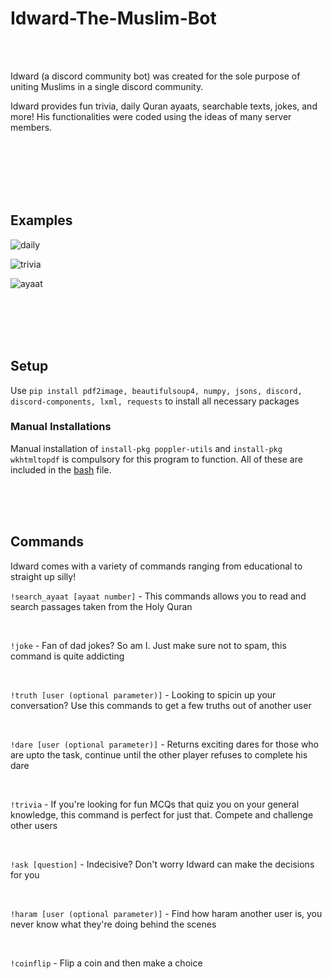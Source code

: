 # Idward-The-Muslim-Bot

<br>
<br>

Idward (a discord community bot) was created for the sole purpose of uniting Muslims in a single discord community.

Idward provides fun trivia, daily Quran ayaats, searchable texts, jokes, and more! His functionalities were coded using the ideas of many server members.

<br>
<br>
<br>
<br>
<br>

## Examples

![daily](https://user-images.githubusercontent.com/85767913/152047739-3c8971ea-bacd-45c5-9666-119aef96d5cc.gif)

![trivia](https://user-images.githubusercontent.com/85767913/152039314-81ef669d-1f19-421f-ba63-3256fb2e6327.gif)

![ayaat](https://user-images.githubusercontent.com/85767913/152040946-b3373d9c-69e6-4e5b-a083-388d4bc701e9.gif)


<br>
<br>
<br>
<br>


## Setup

Use `pip install pdf2image, beautifulsoup4, numpy, jsons, discord, discord-components, lxml, requests` to install all necessary packages

### Manual Installations

Manual installation of `install-pkg poppler-utils` and `install-pkg wkhtmltopdf` is compulsory for this program to function. All of these are included in the [bash](https://github.com/IbrahimEllahi/Idward-the-Muslim-Bot/blob/main/install.bash) file.



<br>
<br>
<br>

## Commands

Idward comes with a variety of commands ranging from educational to straight up silly!

`!search_ayaat [ayaat number]` - This commands allows you to read and search passages taken from the Holy Quran

<br>

`!joke` - Fan of dad jokes? So am I. Just make sure not to spam, this command is quite addicting

<br>

`!truth [user (optional parameter)]` - Looking to spicin up your conversation? Use this commands to get a few truths out of another user

<br>

`!dare [user (optional parameter)]` - Returns exciting dares for those who are upto the task, continue until the other player refuses to complete his dare

<br>

`!trivia` - If you're looking for fun MCQs that quiz you on your general knowledge, this command is perfect for just that. Compete and challenge other users

<br>

`!ask [question]` - Indecisive? Don't worry Idward can make the decisions for you

<br>

`!haram [user (optional parameter)]` - Find how haram another user is, you never know what they're doing behind the scenes

<br>

`!coinflip` - Flip a coin and then make a choice


